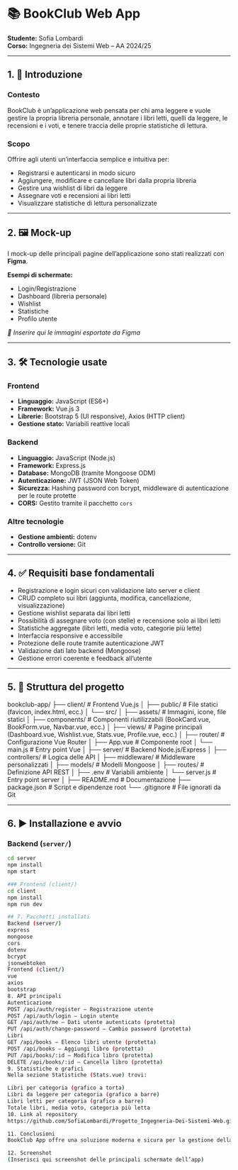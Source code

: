 # 📚 BookClub Web App

**Studente:** Sofia Lombardi  
**Corso:** Ingegneria dei Sistemi Web – AA 2024/25

---

## 1. 📘 Introduzione

### Contesto  
BookClub è un’applicazione web pensata per chi ama leggere e vuole gestire la propria libreria personale, annotare i libri letti, quelli da leggere, le recensioni e i voti, e tenere traccia delle proprie statistiche di lettura.

### Scopo  
Offrire agli utenti un’interfaccia semplice e intuitiva per:

- Registrarsi e autenticarsi in modo sicuro
- Aggiungere, modificare e cancellare libri dalla propria libreria
- Gestire una wishlist di libri da leggere
- Assegnare voti e recensioni ai libri letti
- Visualizzare statistiche di lettura personalizzate

---

## 2. 🖼️ Mock-up

I mock-up delle principali pagine dell’applicazione sono stati realizzati con **Figma**.

**Esempi di schermate:**

- Login/Registrazione  
- Dashboard (libreria personale)  
- Wishlist  
- Statistiche  
- Profilo utente  

*📸 Inserire qui le immagini esportate da Figma*

---

## 3. 🛠️ Tecnologie usate

### Frontend
- **Linguaggio:** JavaScript (ES6+)
- **Framework:** Vue.js 3
- **Librerie:** Bootstrap 5 (UI responsive), Axios (HTTP client)
- **Gestione stato:** Variabili reattive locali

### Backend
- **Linguaggio:** JavaScript (Node.js)
- **Framework:** Express.js
- **Database:** MongoDB (tramite Mongoose ODM)
- **Autenticazione:** JWT (JSON Web Token)
- **Sicurezza:** Hashing password con bcrypt, middleware di autenticazione per le route protette
- **CORS:** Gestito tramite il pacchetto `cors`

### Altre tecnologie
- **Gestione ambienti:** dotenv
- **Controllo versione:** Git

---

## 4. ✅ Requisiti base fondamentali

- Registrazione e login sicuri con validazione lato server e client  
- CRUD completo sui libri (aggiunta, modifica, cancellazione, visualizzazione)  
- Gestione wishlist separata dai libri letti  
- Possibilità di assegnare voto (con stelle) e recensione solo ai libri letti  
- Statistiche aggregate (libri letti, media voto, categorie più lette)  
- Interfaccia responsive e accessibile  
- Protezione delle route tramite autenticazione JWT  
- Validazione dati lato backend (Mongoose)  
- Gestione errori coerente e feedback all’utente  

---

## 5. 📁 Struttura del progetto


bookclub-app/
├── client/ # Frontend Vue.js
│ ├── public/ # File statici (favicon, index.html, ecc.)
│ └── src/
│ ├── assets/ # Immagini, icone, file statici
│ ├── components/ # Componenti riutilizzabili (BookCard.vue, BookForm.vue, Navbar.vue, ecc.)
│ ├── views/ # Pagine principali (Dashboard.vue, Wishlist.vue, Stats.vue, Profile.vue, ecc.)
│ ├── router/ # Configurazione Vue Router
│ ├── App.vue # Componente root
│ └── main.js # Entry point Vue
│
├── server/ # Backend Node.js/Express
│ ├── controllers/ # Logica delle API
│ ├── middleware/ # Middleware personalizzati
│ ├── models/ # Modelli Mongoose
│ ├── routes/ # Definizione API REST
│ ├── .env # Variabili ambiente
│ └── server.js # Entry point server
│
├── README.md # Documentazione
├── package.json # Script e dipendenze root
└── .gitignore # File ignorati da Git



---

## 6. ▶️ Installazione e avvio

### Backend (`server/`)
```bash
cd server
npm install
npm start

### Frontend (client/)
cd client
npm install
npm run dev

## 7. Pacchetti installati
Backend (server/)
express
mongoose
cors
dotenv
bcrypt
jsonwebtoken
Frontend (client/)
vue
axios
bootstrap
8. API principali
Autenticazione
POST /api/auth/register – Registrazione utente
POST /api/auth/login – Login utente
GET /api/auth/me – Dati utente autenticato (protetta)
PUT /api/auth/change-password – Cambio password (protetta)
Libri
GET /api/books – Elenco libri utente (protetta)
POST /api/books – Aggiungi libro (protetta)
PUT /api/books/:id – Modifica libro (protetta)
DELETE /api/books/:id – Cancella libro (protetta)
9. Statistiche e grafici
Nella sezione Statistiche (Stats.vue) trovi:

Libri per categoria (grafico a torta)
Libri da leggere per categoria (grafico a barre)
Libri letti per categoria (grafico a barre)
Totale libri, media voto, categoria più letta
10. Link al repository
https://github.com/SofiaLombardi/Progetto_Ingegneria-Dei-Sistemi-Web.git

11. Conclusioni
BookClub App offre una soluzione moderna e sicura per la gestione della propria libreria personale, con un’interfaccia intuitiva e funzionalità avanzate di statistica e personalizzazione.

12. Screenshot
(Inserisci qui screenshot delle principali schermate dell’app)
